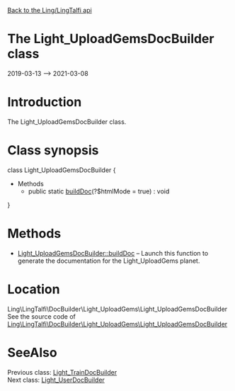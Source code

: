 [Back to the Ling/LingTalfi api](https://github.com/lingtalfi/LingTalfi/blob/master/doc/api/Ling/LingTalfi.md)



The Light_UploadGemsDocBuilder class
================
2019-03-13 --> 2021-03-08






Introduction
============

The Light_UploadGemsDocBuilder class.



Class synopsis
==============


class <span class="pl-k">Light_UploadGemsDocBuilder</span>  {

- Methods
    - public static [buildDoc](https://github.com/lingtalfi/LingTalfi/blob/master/doc/api/Ling/LingTalfi/DocBuilder/Light_UploadGems/Light_UploadGemsDocBuilder/buildDoc.md)(?$htmlMode = true) : void

}






Methods
==============

- [Light_UploadGemsDocBuilder::buildDoc](https://github.com/lingtalfi/LingTalfi/blob/master/doc/api/Ling/LingTalfi/DocBuilder/Light_UploadGems/Light_UploadGemsDocBuilder/buildDoc.md) &ndash; Launch this function to generate the documentation for the Light_UploadGems planet.





Location
=============
Ling\LingTalfi\DocBuilder\Light_UploadGems\Light_UploadGemsDocBuilder<br>
See the source code of [Ling\LingTalfi\DocBuilder\Light_UploadGems\Light_UploadGemsDocBuilder](https://github.com/lingtalfi/LingTalfi/blob/master/DocBuilder/Light_UploadGems/Light_UploadGemsDocBuilder.php)



SeeAlso
==============
Previous class: [Light_TrainDocBuilder](https://github.com/lingtalfi/LingTalfi/blob/master/doc/api/Ling/LingTalfi/DocBuilder/Light_Train/Light_TrainDocBuilder.md)<br>Next class: [Light_UserDocBuilder](https://github.com/lingtalfi/LingTalfi/blob/master/doc/api/Ling/LingTalfi/DocBuilder/Light_User/Light_UserDocBuilder.md)<br>
